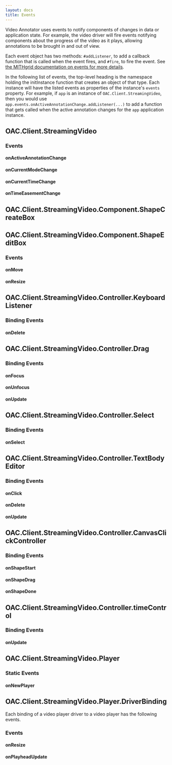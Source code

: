 ```yaml
---
layout: docs
title: Events
---
```

Video Annotator uses events to notify components of changes in data or application state. For example, the video driver will fire
events notifying components about the progress of the video as it plays, allowing annotations to be brought in and out of view.

Each event object has two methods: `#addListener`, to add a callback function that is called when the event fires, 
and `#fire`, to fire the event. See [the MITHgrid documentation on events for more details](/mithgrid/docs/events/).

In the following list of events, the top-level heading is the namespace holding the initInstance function that creates an object
of that type. Each instance will have the listed events as properties of the instance's `events` property. For example, if
`app` is an instance of `OAC.Client.StreamingVideo`, then you would use `app.events.onActiveAnnotationChange.addListener(...)`
to add a function that gets called when the active annotation changes for the `app` application instance.

## OAC.Client.StreamingVideo

### Events

#### onActiveAnnotationChange

#### onCurrentModeChange

#### onCurrentTimeChange

#### onTimeEasementChange

## OAC.Client.StreamingVideo.Component.ShapeCreateBox

## OAC.Client.StreamingVideo.Component.ShapeEditBox

### Events

#### onMove

#### onResize


## OAC.Client.StreamingVideo.Controller.KeyboardListener

### Binding Events

#### onDelete

## OAC.Client.StreamingVideo.Controller.Drag

### Binding Events

#### onFocus

#### onUnfocus

#### onUpdate

## OAC.Client.StreamingVideo.Controller.Select

### Binding Events

#### onSelect

## OAC.Client.StreamingVideo.Controller.TextBodyEditor

### Binding Events

#### onClick

#### onDelete

#### onUpdate

## OAC.Client.StreamingVideo.Controller.CanvasClickController

### Binding Events

#### onShapeStart

#### onShapeDrag

#### onShapeDone

## OAC.Client.StreamingVideo.Controller.timeControl

### Binding Events

#### onUpdate

## OAC.Client.StreamingVideo.Player

### Static Events

#### onNewPlayer

## OAC.Client.StreamingVideo.Player.DriverBinding

Each binding of a video player driver to a video player has the following events.

### Events

#### onResize

#### onPlayheadUpdate
